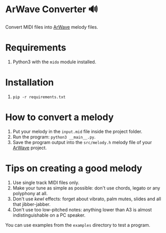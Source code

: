 # ArWave Converter 🔊

Convert MIDI files into [ArWave](https://bitbucket.org/torunar/arwave) melody files.

# Requirements

1. Python3 with the `mido` module installed.

# Installation

1. `pip -r requirements.txt`

# How to convert a melody

1. Put your melody in the `input.mid` file inside the project folder.
2. Run the program: `python3 __main__.py`.
3. Save the program output into the `src/melody.h` melody file of your [ArWave](https://bitbucket.org/torunar/arwave) project.

# Tips on creating a good melody

1. Use single track MIDI files only.
2. Make your tune as simple as possible: don't use chords, legato or any polyphony at all.
3. Don't use _kewl_ effects: forget about vibrato, palm mutes, slides and all that jibber-jabber.
4. Don't use too low-pitched notes: anything lower than A3 is almost indistinguishable on a PC speaker.

You can use examples from the `examples` directory to test a program.